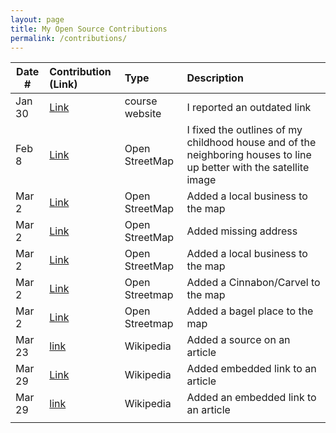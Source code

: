 ```yaml
---
layout: page
title: My Open Source Contributions
permalink: /contributions/
---
```


<!--
Type of the contribution should be "Wikipedia edit", "OpenStreet Map feature", "Documentation", "Course website", "Blog",
"Browser Add-on", etc.

The description should include a brief summary of what you did.

The link should bring us to a public page that shows your contribution. 

Replace the first row with your own contribution. 

-->





| Date #       | Contribution (Link)  | Type  | Description |
|---|:---|:---|:---|
| Jan 30   | [Link](https://github.com/joannakl/ossd/issues/35)    | course website    |   I reported an outdated link    |
|  Feb 8   |   [Link](https://www.openstreetmap.org/user/cto234/history)  |   Open StreetMap  |  I fixed the outlines of my childhood house and of the neighboring houses to line up better with the satellite image   |
| Mar 2    |   [Link](https://www.openstreetmap.org/changeset/133225502)  |   Open StreetMap  |   Added a local business to the map   |
|  Mar 2   |   [Link](https://www.openstreetmap.org/changeset/133225568)  | Open StreetMap    |   Added missing address   |
|  Mar 2   |  [Link](https://www.openstreetmap.org/changeset/133225608)   |   Open StreetMap  |  Added a local business to the map    |
|   Mar 2  |   [Link](https://www.openstreetmap.org/changeset/133225706)  |  Open Streetmap   |    Added a Cinnabon/Carvel to the map  |
|  Mar 2   |   [Link](https://www.openstreetmap.org/changeset/133225755)  |   Open Streetmap  |  Added a bagel place to the map    |
|   Mar 23  |  [link](https://en.wikipedia.org/w/index.php?title=Black_Country,_New_Road&diff=prev&oldid=1146266093)   |   Wikipedia  |   Added a source on an article   |
|  Mar 29 |  [Link](https://en.wikipedia.org/w/index.php?title=Louisiana_Purchase_Exposition&diff=prev&oldid=1147299977&diffmode=source)  |   Wikipedia |  Added embedded link to an article  |
|  Mar 29 |  [link](https://en.wikipedia.org/w/index.php?title=Tontine_Group&diff=prev&oldid=1147300746&diffmode=source)  |  Wikipedia  |  Added an embedded link to an article  |
|   |    |    |    |


